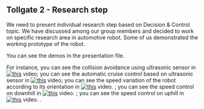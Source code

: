 ## Tollgate 2 - Research step
We need to present individual research step based on Decision & Control topic. 
We have discussed among our group members and decided to work on specific research area in automotive robot. Some of us demonstrated the working prototype of the robot. 

You can see the demos in the presentation file. 

For instance, 
you can see the collision avoidance using ultrasonic sensor in [![this](https://img.youtube.com/ciCuw-6MPdI/0.jpg)](https://youtu.be/ciCuw-6MPdI "collision avoidance") video;
you can see the automatic cruise control based on ultrasonic sensor in [![this](https://img.youtube.com/x-I3NpXtYt8/0.jpg)](https://youtu.be/x-I3NpXtYt8 "ACC") video;
you can see the speed variation of the robot according to its orientation in [![this](https://img.youtube.com/x-I3NpXtYt8/0.jpg)](https://youtu.be/x-I3NpXtYt8 "ACC") video. <!--- NEED TO UPDATE LINK--->;
you can see the speed control on downhill in [![this](https://img.youtube.com/x-I3NpXtYt8/0.jpg)](https://youtu.be/x-I3NpXtYt8 "Speed control on Downhill") video. <!--- NEED TO UPDATE LINK--->;
you can see the speed control on uphill in [![this](https://img.youtube.com/x-I3NpXtYt8/0.jpg)](https://youtu.be/x-I3NpXtYt8 "Speed control on Uphill") video. <!--- NEED TO UPDATE LINK--->.

